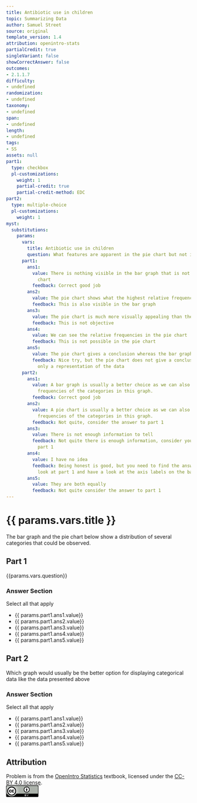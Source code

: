 ```yaml
---
title: Antibiotic use in children
topic: Summarizing Data
author: Samuel Street
source: original
template_version: 1.4
attribution: openintro-stats
partialCredit: true
singleVariant: false
showCorrectAnswer: false
outcomes:
- 2.1.1.7
difficulty:
- undefined
randomization:
- undefined
taxonomy:
- undefined
span:
- undefined
length:
- undefined
tags:
- SS
assets: null
part1:
  type: checkbox
  pl-customizations:
    weight: 1
    partial-credit: true
    partial-credit-method: EDC
part2:
  type: multiple-choice
  pl-customizations:
    weight: 1
myst:
  substitutions:
    params:
      vars:
        title: Antibiotic use in children
        question: What features are apparent in the pie chart but not in the bar graph?
      part1:
        ans1:
          value: There is nothing visible in the bar graph that is not in the pie
            chart
          feedback: Correct good job
        ans2:
          value: The pie chart shows what the highest relative frequency is
          feedback: This is also visible in the bar graph
        ans3:
          value: The pie chart is much more visually appealing than the bar graph
          feedback: This is not objective
        ans4:
          value: We can see the relative frequencies in the pie chart
          feedback: This is not possible in the pie chart
        ans5:
          value: The pie chart gives a conclusion whereas the bar graph does not
          feedback: Nice try, but the pie chart does not give a conclusion, it is
            only a representation of the data
      part2:
        ans1:
          value: A bar graph is usually a better choice as we can also see the relative
            frequencies of the categories in this graph.
          feedback: Correct good job
        ans2:
          value: A pie chart is usually a better choice as we can also see the relative
            frequencies of the categories in this graph.
          feedback: Not quite, consider the answer to part 1
        ans3:
          value: There is not enough information to tell
          feedback: Not quite there is enough information, consider your answer to
            part 1
        ans4:
          value: I have no idea
          feedback: Being honest is good, but you need to find the answer, take a
            look at part 1 and have a look at the axis labels on the bar chart
        ans5:
          value: They are both equally
          feedback: Not quite consider the answer to part 1
---
```

# {{ params.vars.title }}
The bar graph and the pie chart below show a distribution of several categories that could be observed.

<pl-figure file-name="figure 1.png" type="dynamic" width="500px"></pl-figure>

## Part 1

{{params.vars.question}}

### Answer Section

Select all that apply

- {{ params.part1.ans1.value}}
- {{ params.part1.ans2.value}}
- {{ params.part1.ans3.value}}
- {{ params.part1.ans4.value}}
- {{ params.part1.ans5.value}}

## Part 2

Which graph would usually be the better option for displaying categorical data like the data presented above

### Answer Section

Select all that apply

- {{ params.part1.ans1.value}}
- {{ params.part1.ans2.value}}
- {{ params.part1.ans3.value}}
- {{ params.part1.ans4.value}}
- {{ params.part1.ans5.value}}

## Attribution

Problem is from the [OpenIntro Statistics](https://openintro.org/book/os/) textbook, licensed under the [CC-BY 4.0 license](https://creativecommons.org/licenses/by/4.0/).<br>![Image representing the Creative Commons 4.0 BY license.](https://raw.githubusercontent.com/firasm/bits/master/by.png)